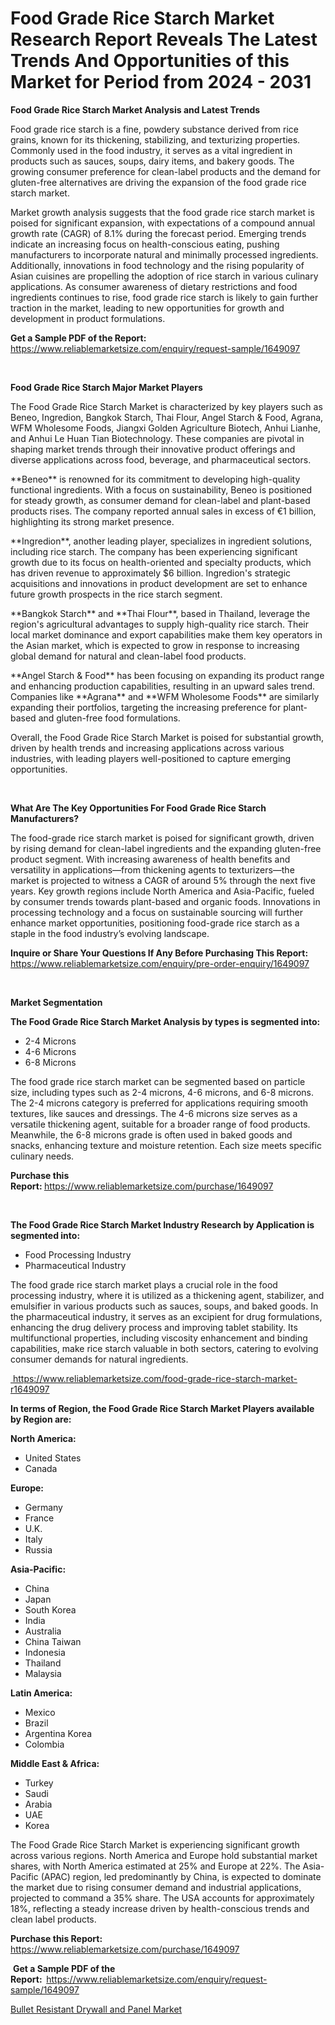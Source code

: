 <p><h1>Food Grade Rice Starch Market Research Report Reveals The Latest Trends And Opportunities of this Market for Period from 2024 - 2031</h1></p><p><strong>Food Grade Rice Starch Market Analysis and Latest Trends</strong></p>
<p><p>Food grade rice starch is a fine, powdery substance derived from rice grains, known for its thickening, stabilizing, and texturizing properties. Commonly used in the food industry, it serves as a vital ingredient in products such as sauces, soups, dairy items, and bakery goods. The growing consumer preference for clean-label products and the demand for gluten-free alternatives are driving the expansion of the food grade rice starch market.</p><p>Market growth analysis suggests that the food grade rice starch market is poised for significant expansion, with expectations of a compound annual growth rate (CAGR) of 8.1% during the forecast period. Emerging trends indicate an increasing focus on health-conscious eating, pushing manufacturers to incorporate natural and minimally processed ingredients. Additionally, innovations in food technology and the rising popularity of Asian cuisines are propelling the adoption of rice starch in various culinary applications. As consumer awareness of dietary restrictions and food ingredients continues to rise, food grade rice starch is likely to gain further traction in the market, leading to new opportunities for growth and development in product formulations.</p></p>
<p><strong>Get a Sample PDF of the Report:&nbsp;</strong> <a href="https://www.reliablemarketsize.com/enquiry/request-sample/1649097?utm_campaign=1903&utm_medium=2&utm_source=Github&utm_content=ia&utm_term=29122024&utm_id=food-grade-rice-starch">https://www.reliablemarketsize.com/enquiry/request-sample/1649097</a></p>
<p>&nbsp;</p>
<p><strong>Food Grade Rice Starch Major Market Players</strong></p>
<p><p>The Food Grade Rice Starch Market is characterized by key players such as Beneo, Ingredion, Bangkok Starch, Thai Flour, Angel Starch & Food, Agrana, WFM Wholesome Foods, Jiangxi Golden Agriculture Biotech, Anhui Lianhe, and Anhui Le Huan Tian Biotechnology. These companies are pivotal in shaping market trends through their innovative product offerings and diverse applications across food, beverage, and pharmaceutical sectors.</p><p>**Beneo** is renowned for its commitment to developing high-quality functional ingredients. With a focus on sustainability, Beneo is positioned for steady growth, as consumer demand for clean-label and plant-based products rises. The company reported annual sales in excess of €1 billion, highlighting its strong market presence.</p><p>**Ingredion**, another leading player, specializes in ingredient solutions, including rice starch. The company has been experiencing significant growth due to its focus on health-oriented and specialty products, which has driven revenue to approximately $6 billion. Ingredion's strategic acquisitions and innovations in product development are set to enhance future growth prospects in the rice starch segment.</p><p>**Bangkok Starch** and **Thai Flour**, based in Thailand, leverage the region's agricultural advantages to supply high-quality rice starch. Their local market dominance and export capabilities make them key operators in the Asian market, which is expected to grow in response to increasing global demand for natural and clean-label food products.</p><p>**Angel Starch & Food** has been focusing on expanding its product range and enhancing production capabilities, resulting in an upward sales trend. Companies like **Agrana** and **WFM Wholesome Foods** are similarly expanding their portfolios, targeting the increasing preference for plant-based and gluten-free food formulations.</p><p>Overall, the Food Grade Rice Starch Market is poised for substantial growth, driven by health trends and increasing applications across various industries, with leading players well-positioned to capture emerging opportunities.</p></p>
<p>&nbsp;</p>
<p><strong>What Are The Key Opportunities For Food Grade Rice Starch Manufacturers?</strong></p>
<p><p>The food-grade rice starch market is poised for significant growth, driven by rising demand for clean-label ingredients and the expanding gluten-free product segment. With increasing awareness of health benefits and versatility in applications—from thickening agents to texturizers—the market is projected to witness a CAGR of around 5% through the next five years. Key growth regions include North America and Asia-Pacific, fueled by consumer trends towards plant-based and organic foods. Innovations in processing technology and a focus on sustainable sourcing will further enhance market opportunities, positioning food-grade rice starch as a staple in the food industry’s evolving landscape.</p></p>
<p><strong>Inquire or Share Your Questions If Any Before Purchasing This Report:</strong> <a href="https://www.reliablemarketsize.com/enquiry/pre-order-enquiry/1649097?utm_campaign=1903&utm_medium=2&utm_source=Github&utm_content=ia&utm_term=29122024&utm_id=food-grade-rice-starch">https://www.reliablemarketsize.com/enquiry/pre-order-enquiry/1649097</a></p>
<p>&nbsp;</p>
<p><strong>Market Segmentation</strong></p>
<p><strong>The Food Grade Rice Starch Market Analysis by types is segmented into:</strong></p>
<p><ul><li>2-4 Microns</li><li>4-6 Microns</li><li>6-8 Microns</li></ul></p>
<p><p>The food grade rice starch market can be segmented based on particle size, including types such as 2-4 microns, 4-6 microns, and 6-8 microns. The 2-4 microns category is preferred for applications requiring smooth textures, like sauces and dressings. The 4-6 microns size serves as a versatile thickening agent, suitable for a broader range of food products. Meanwhile, the 6-8 microns grade is often used in baked goods and snacks, enhancing texture and moisture retention. Each size meets specific culinary needs.</p></p>
<p><strong>Purchase this Report:&nbsp;</strong><a href="https://www.reliablemarketsize.com/purchase/1649097?utm_campaign=1903&utm_medium=2&utm_source=Github&utm_content=ia&utm_term=29122024&utm_id=food-grade-rice-starch">https://www.reliablemarketsize.com/purchase/1649097</a></p>
<p>&nbsp;</p>
<p><strong>The Food Grade Rice Starch Market Industry Research by Application is segmented into:</strong></p>
<p><ul><li>Food Processing Industry</li><li>Pharmaceutical Industry</li></ul></p>
<p><p>The food grade rice starch market plays a crucial role in the food processing industry, where it is utilized as a thickening agent, stabilizer, and emulsifier in various products such as sauces, soups, and baked goods. In the pharmaceutical industry, it serves as an excipient for drug formulations, enhancing the drug delivery process and improving tablet stability. Its multifunctional properties, including viscosity enhancement and binding capabilities, make rice starch valuable in both sectors, catering to evolving consumer demands for natural ingredients.</p></p>
<p><a href="https://www.reliablemarketsize.com/food-grade-rice-starch-market-r1649097?utm_campaign=1903&utm_medium=2&utm_source=Github&utm_content=ia&utm_term=29122024&utm_id=food-grade-rice-starch">&nbsp;https://www.reliablemarketsize.com/food-grade-rice-starch-market-r1649097</a></p>
<p><strong>In terms of Region, the Food Grade Rice Starch Market Players available by Region are:</strong></p>
<p>
    <p> <strong> North America: </strong>
        <ul>
            <li>United States</li>
            <li>Canada</li>
        </ul>
        </p> 
    <p> <strong> Europe: </strong>
        <ul>
            <li>Germany</li>
            <li>France</li>
            <li>U.K.</li>
            <li>Italy</li>
            <li>Russia</li>
        </ul>
        </p> 
    <p> <strong> Asia-Pacific: </strong>
        <ul>
            <li>China</li>
            <li>Japan</li>
            <li>South Korea</li>
            <li>India</li>
            <li>Australia</li>
            <li>China Taiwan</li>
            <li>Indonesia</li>
            <li>Thailand</li>
            <li>Malaysia</li>
        </ul>
        </p> 
    <p> <strong> Latin America: </strong>
        <ul>
            <li>Mexico</li>
            <li>Brazil</li>
            <li>Argentina Korea</li>
            <li>Colombia</li>
        </ul>
        </p> 
    <p> <strong> Middle East & Africa: </strong>
        <ul>
            <li>Turkey</li>
            <li>Saudi</li>
            <li>Arabia</li>
            <li>UAE</li>
            <li>Korea</li>
        </ul>
    </p>
    </p>
<p><p>The Food Grade Rice Starch Market is experiencing significant growth across various regions. North America and Europe hold substantial market shares, with North America estimated at 25% and Europe at 22%. The Asia-Pacific (APAC) region, led predominantly by China, is expected to dominate the market due to rising consumer demand and industrial applications, projected to command a 35% share. The USA accounts for approximately 18%, reflecting a steady increase driven by health-conscious trends and clean label products.</p></p>
<p><strong>Purchase this Report: </strong><a href="https://www.reliablemarketsize.com/purchase/1649097?utm_campaign=1903&utm_medium=2&utm_source=Github&utm_content=ia&utm_term=29122024&utm_id=food-grade-rice-starch">https://www.reliablemarketsize.com/purchase/1649097</a></p>
<p>&nbsp;<strong>Get a Sample PDF of the Report:&nbsp;&nbsp;</strong><a href="https://www.reliablemarketsize.com/enquiry/request-sample/1649097?utm_campaign=1903&utm_medium=2&utm_source=Github&utm_content=ia&utm_term=29122024&utm_id=food-grade-rice-starch">https://www.reliablemarketsize.com/enquiry/request-sample/1649097</a></p>
<p><strong></strong></p>
<p><p><a href="https://github.com/ashepherd82/Market-Research-Report-List-6/blob/main/bullet-resistant-drywall-and-panel-market.md?utm_campaign=1903&utm_medium=2&utm_source=Github&utm_content=ia&utm_term=29122024&utm_id=food-grade-rice-starch">Bullet Resistant Drywall and Panel Market</a></p></p>